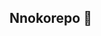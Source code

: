 ## Nnokorepo 👋

<!--
**Nnoko13/Nnoko13** I am a skilled Linux System Administrator, seasoned in managing and optimizing Linux-based systems, implementing AWS solutions, to enhance productivity and efficiency.
Here are some ideas to get you started:

- 🌱 I’m currently learning DeVops
- 💬 Ask me about Linux, AWS
- 📫 How to reach me: besekcaven@yahoo.com
-->
